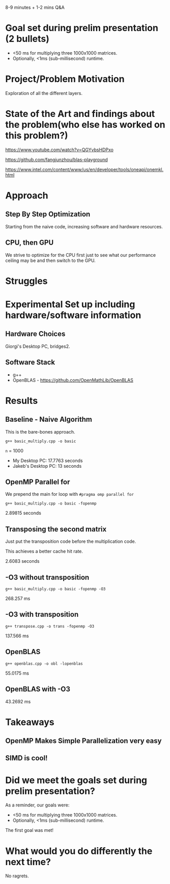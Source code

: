 8-9 minutes + 1-2 mins Q&A

# Goal set during prelim presentation (2 bullets)

- <50 ms for multiplying three 1000x1000 matrices.
- Optionally, <1ms (sub-millisecond) runtime.

# Project/Problem Motivation

Exploration of all the different layers.

# State of the Art and findings about the problem(who else has worked on this problem?)

https://www.youtube.com/watch?v=QGYvbsHDPxo

https://github.com/fangjunzhou/blas-playground

https://www.intel.com/content/www/us/en/developer/tools/oneapi/onemkl.html

# Approach

## Step By Step Optimization

Starting from the naive code, increasing software and hardware resources.

## CPU, then GPU

We strive to optimize for the CPU first just to see what our
performance ceiling may be and then switch to the GPU.

# Struggles

# Experimental Set up including hardware/software information

## Hardware Choices

Giorgi's Desktop PC, bridges2.

## Software Stack

- g++
- OpenBLAS - https://github.com/OpenMathLib/OpenBLAS

# Results

## Baseline - Naive Algorithm

This is the bare-bones approach.

```
g++ basic_multiply.cpp -o basic
```

`n` = 1000

- My Desktop PC: 17.7763 seconds
- Jakeb's Desktop PC: 13 seconds

## OpenMP Parallel for

We prepend the main for loop with `#pragma omp parallel for`

```
g++ basic_multiply.cpp -o basic -fopenmp
```

2.89815 seconds

## Transposing the second matrix

Just put the transposition code before the multiplication code.

This achieves a better cache hit rate.

2.6083 seconds

## -O3 without transposition

```
g++ basic_multiply.cpp -o basic -fopenmp -O3
```

268.257 ms

## -O3 with transposition

```
g++ transpose.cpp -o trans -fopenmp -O3
```

137.566 ms

## OpenBLAS

```
g++ openblas.cpp -o obl -lopenblas
```

55.0175 ms

## OpenBLAS with -O3

43.2692 ms

# Takeaways

## OpenMP Makes Simple Parallelization very easy

## SIMD is cool!

# Did we meet the goals set during prelim presentation?

As a reminder, our goals were:

- <50 ms for multiplying three 1000x1000 matrices.
- Optionally, <1ms (sub-millisecond) runtime.

The first goal was met!

# What would you do differently the next time?

No ragrets.
